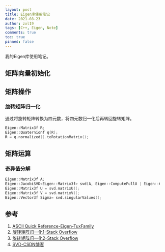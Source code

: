 ```yaml
---
layout: post
title: Eigen库使用笔记
date: 2021-08-23
author: zxl19
tags: [C++, Eigen, Note]
comments: true
toc: true
pinned: false
---
```


我的Eigen库使用笔记。

<!-- more -->

## 矩阵向量初始化

## 矩阵操作

### 旋转矩阵归一化

通过将旋转矩阵转换为四元数，将四元数归一化后再转回旋转矩阵。

```cpp
Eigen::Matrix3f R;
Eigen::Quaternionf q(R);
R = q.normalized().toRotationMatrix();
```

## 矩阵运算

### 奇异值分解

```cpp
Eigen::Matrix3f A;
Eigen::JacobiSVD<Eigen::Matrix3f> svd(A, Eigen::ComputeFullU | Eigen::ComputeFullV);
Eigen::Matrix3f U = svd.matrixU();
Eigen::Matrix3f V = svd.matrixV();
Eigen::Vector3f Sigma= svd.singularValues();
```

## 参考

1. [ASCII Quick Reference-Eigen-TuxFamily](https://eigen.tuxfamily.org/dox/AsciiQuickReference.txt)
2. [旋转矩阵归一化1-Stack Overflow](https://stackoverflow.com/questions/21761909/eigen-convert-matrix3d-rotation-to-quaternion)
3. [旋转矩阵归一化2-Stack Overflow](https://stackoverflow.com/questions/43896041/eigen-matrix-to-quaternion-and-back-have-different-result)
4. [SVD-CSDN博客](https://blog.csdn.net/jiang_he_hu_hai/article/details/78363642)
